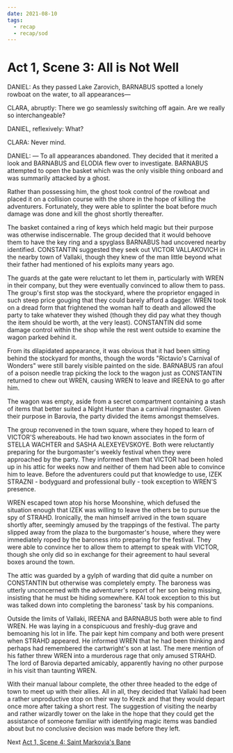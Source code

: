 ```yaml
---
date: 2021-08-10
tags:
  - recap
  - recap/sod
---
```

# Act 1, Scene 3: All is Not Well

DANIEL: As they passed Lake Zarovich, BARNABUS spotted a lonely rowboat on the water, to all appearances—

CLARA, abruptly: There we go seamlessly switching off again. Are we really so interchangeable?

DANIEL, reflexively: What?

CLARA: Never mind.

DANIEL: — To all appearances abandoned. They decided that it merited a look and BARNABUS and ELODIA flew over to investigate. BARNABUS attempted to open the basket which was the only visible thing onboard and was summarily attacked by a ghost.

Rather than possessing him, the ghost took control of the rowboat and placed it on a collision course with the shore in the hope of killing the adventurers. Fortunately, they were able to splinter the boat before much damage was done and kill the ghost shortly thereafter.

The basket contained a ring of keys which held magic but their purpose was otherwise indiscernable. The group decided that it would behoove them to have the key ring and a spyglass BARNABUS had uncovered nearby identified. CONSTANTIN suggested they seek out VICTOR VALLAKOVICH in the nearby town of Vallaki, though they knew of the man little beyond what their father had mentioned of his exploits many years ago.

The guards at the gate were reluctant to let them in, particularly with WREN in their company, but they were eventually convinced to allow them to pass. The group's first stop was the stockyard, where the proprietor engaged in such steep price gouging that they could barely afford a dagger. WREN took on a dread form that frightened the woman half to death and allowed the party to take whatever they wished (though they did pay what they though the item should be worth, at the very least). CONSTANTIN did some damage control within the shop while the rest went outside to examine the wagon parked behind it.

From its dilapidated appearance, it was obvious that it had been sitting behind the stockyard for months, though the words "Rictavio's Carnival of Wonders" were still barely visible painted on the side. BARNABUS ran afoul of a poison needle trap picking the lock to the wagon just as CONSTANTIN returned to chew out WREN, causing WREN to leave and IREENA to go after him.

The wagon was empty, aside from a secret compartment containing a stash of items that better suited a Night Hunter than a carnival ringmaster. Given their purpose in Barovia, the party divided the items amongst themselves.

The group reconvened in the town square, where they hoped to learn of VICTOR'S whereabouts. He had two known associates in the form of STELLA WACHTER and SASHA ALEXEYEVSKOYE. Both were reluctantly preparing for the burgomaster's weekly festival when they were approached by the party. They informed them that VICTOR had been holed up in his attic for weeks now and neither of them had been able to convince him to leave. Before the adventurers could put that knowledge to use, IZEK STRAZNI - bodyguard and professional bully - took exception to WREN'S presence.

WREN escaped town atop his horse Moonshine, which defused the situation enough that IZEK was willing to leave the others be to pursue the spy of STRAHD. Ironically, the man himself arrived in the town square shortly after, seemingly amused by the trappings of the festival. The party slipped away from the plaza to the burgomaster's house, where they were immediately roped by the baroness into preparing for the festival. They were able to convince her to allow them to attempt to speak with VICTOR, though she only did so in exchange for their agreement to haul several boxes around the town.

The attic was guarded by a gylph of warding that did quite a number on CONSTANTIN but otherwise was completely empty. The baroness was utterly unconcerned with the adventurer's report of her son being missing, insisting that he must be hiding somewhere. KAI took exception to this but was talked down into completing the baroness' task by his companions.

Outside the limits of Vallaki, IREENA and BARNABUS both were able to find WREN. He was laying in a conspicuous and freshly-dug grave and bemoaning his lot in life. The pair kept him company and both were present when STRAHD appeared. He informed WREN that he had been thinking and perhaps had remembered the cartwright's son at last. The mere mention of his father threw WREN into a murderous rage that only amused STRAHD. The lord of Barovia departed amicably, apparently having no other purpose in his visit than taunting WREN.

With their manual labour complete, the other three headed to the edge of town to meet up with their allies. All in all, they decided that Vallaki had been a rather unproductive stop on their way to Krezk and that they would depart once more after taking a short rest. The suggestion of visiting the nearby and rather wizardly tower on the lake in the hope that they could get the assistance of someone familiar with identifying magic items was bandied about but no conclusive decision was made before they left.

Next
[Act 1, Scene 4: Saint Markovia's Bane](Act%201,%20Scene%2004%20Saint%20Markovia's%20Bane.md)